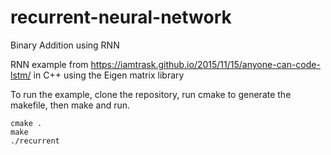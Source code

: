 # recurrent-neural-network
Binary Addition using RNN

RNN example from https://iamtrask.github.io/2015/11/15/anyone-can-code-lstm/
in C++ using the Eigen matrix library

To run the example, clone the repository, run cmake to generate the makefile, then make and run.

```
cmake .
make
./recurrent
```
